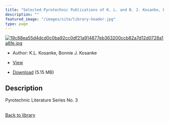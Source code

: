 ```yaml
---
title: "Selected Pyrotechnic Publications of K. L. and B. J. Kosanke, Part 3 (1993 and 1994)"
description: ""
featured_image: "/images/site/library-header.jpg"
type: page
---
```


<a href="https://drive.google.com/uc?export=view&id=1m9ntQZ7r7K9xitREwaevMRL6wPcqVbWy" target="_blank">![19c88ea55d4dcd0c0ba92cc0df21a914877eb363200ccb82a7d12d0728a1a6fe.jpg](https://drive.google.com/uc?export=view&id=1EM4B-rZBR7yXv9e1vWcZYtsl3cnv88Dw)</a>
* Author: K.L. Kosanke, Bonnie J. Kosanke
* <a href="https://drive.google.com/uc?export=view&id=1m9ntQZ7r7K9xitREwaevMRL6wPcqVbWy" target="_blank">View</a>

* [Download](https://drive.google.com/uc?export=download&id=1m9ntQZ7r7K9xitREwaevMRL6wPcqVbWy) (5.15 MB)

## Description<div>
<p>Pyrotechnic Literature Series No. 3</p></div>

<br />[Back to library](/library/)
